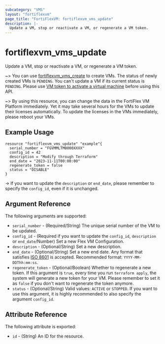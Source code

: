 ```yaml
---
subcategory: "VMS"
layout: "fortiflexvm"
page_title: "FortiFlexVM: fortiflexvm_vms_update"
description: |-
  Update a VM, stop or reactivate a VM, or regenerate a VM token.
---
```


# fortiflexvm_vms_update
Update a VM, stop or reactivate a VM, or regenerate a VM token.

~> You can use [fortiflexvm_vms_create](./fortiflexvm_vms_create.html.markdown) to create VMs. The status of newly created VMs is `PENDING`. You can't update a VM if its current status is `PENDING`. Please use [VM token to activate a virtual machine](https://docs.fortinet.com/document/flex-vm/latest/administration-guide/256339/injecting-the-flex-vm-license) before using this API.

~> By using this resource, you can change the data in the FortiFlex VM Platform immediately. Yet it may take several hours for the VMs to update their licenses automatically. To update the licenses in the VMs immediately, please reboot your VMs.

## Example Usage

```hcl
resource "fortiflexvm_vms_update" "example"{
  serial_number = "FGVMMLTM0000XXXX"
  config_id = 42
  description = "Modify through Terraform"
  end_date = "2023-11-11T00:00:00"
  regenerate_token = false
  status = "DISABLE"
}
```

-> If you want to update the `description` or `end_date`, please remember to specify the `config_id`, even if it is unchanged.

## Argument Reference

The following arguments are supported:

* `serial_number` - (Required/String) The unique serial number of the VM to be updated.
* `config_id` - (Required if you want to update the `config_id`, `description` or `end_date`/Number) Set a new Flex VM Configuration.
* `description` - (Optional/String) Set a new description.
* `end_date` - (Optional/String) Set a new end date. Any format that satisfies [ISO 8601](https://www.w3.org/TR/NOTE-datetime-970915.html) is accepted. Recommended format: `YYYY-MM-DDThh:mm:ss`.
* `regenerate_token` - (Optional/Boolean) Whether to regenerate a new token. If this argument is `true`, every time you run `terraform apply`, the system will generate a new token for your VM. Please remember to set it as `false` if you don't want to regenerate the token anymore.
* `status` - (Optional/String) Valid values: `ACTIVE` or `STOPPED`. If you want to use this argument, it is highly recommended to also specify the argument `config_id`.

## Attribute Reference

The following attribute is exported:

* `id` - (String) An ID for the resource.

